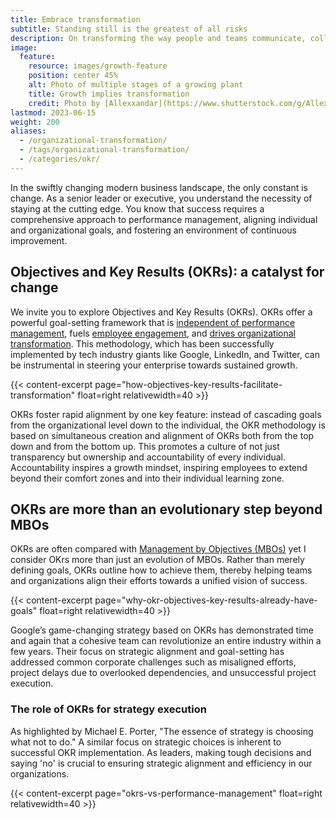 ```yaml
---
title: Embrace transformation
subtitle: Standing still is the greatest of all risks
description: On transforming the way people and teams communicate, collaborate and measure success in organizations
image:
  feature:
    resource: images/growth-feature
    position: center 45%
    alt: Photo of multiple stages of a growing plant
    title: Growth implies transformation
    credit: Photo by [Allexxandar](https://www.shutterstock.com/g/Allexxandar) on [Shutterstock](https://www.shutterstock.com/image-photo/seedlings-growing-plants-grow-stages-growth-747135766)
lastmod: 2023-06-15
weight: 200
aliases:
  - /organizational-transformation/
  - /tags/organizational-transformation/
  - /categories/okr/
---
```


In the swiftly changing modern business landscape, the only constant is change. As a senior leader or executive, you understand the necessity of staying at the cutting edge. You know that success requires a comprehensive approach to performance management, aligning individual and organizational goals, and fostering an environment of continuous improvement.

## Objectives and Key Results (OKRs): a catalyst for change

We invite you to explore Objectives and Key Results (OKRs). OKRs offer a powerful goal-setting framework that is [independent of performance management](./okrs-vs-performance-management/), fuels [employee engagement](./why-okr-objectives-key-results-already-have-goals/), and [drives organizational transformation](./how-objectives-key-results-facilitate-transformation/). This methodology, which has been successfully implemented by tech industry giants like Google, LinkedIn, and Twitter, can be instrumental in steering your enterprise towards sustained growth.

{{< content-excerpt page="how-objectives-key-results-facilitate-transformation" float=right relativewidth=40 >}}

OKRs foster rapid alignment by one key feature: instead of cascading goals from the organizational level down to the individual, the OKR methodology is based on simultaneous creation and alignment of OKRs both from the top down and from the bottom up. This promotes a culture of not just transparency but ownership and accountability of every individual. Accountability inspires a growth mindset, inspiring employees to extend beyond their comfort zones and into their individual learning zone.

## OKRs are more than an evolutionary step beyond MBOs

OKRs are often compared with [Management by Objectives (MBOs)](https://www.investopedia.com/terms/m/management-by-objectives.asp) yet I consider OKrs more than just an evolution of MBOs. Rather than merely defining goals, OKRs outline how to achieve them, thereby helping teams and organizations align their efforts towards a unified vision of success.

{{< content-excerpt page="why-okr-objectives-key-results-already-have-goals" float=right relativewidth=40 >}}

Google’s game-changing strategy based on OKRs has demonstrated time and again that a cohesive team can revolutionize an entire industry within a few years. Their focus on strategic alignment and goal-setting has addressed common corporate challenges such as misaligned efforts, project delays due to overlooked dependencies, and unsuccessful project execution.

### The role of OKRs for strategy execution

As highlighted by Michael E. Porter, "The essence of strategy is choosing what not to do." A similar focus on strategic choices is inherent to successful OKR implementation. As leaders, making tough decisions and saying 'no' is crucial to ensuring strategic alignment and efficiency in our organizations.

{{< content-excerpt page="okrs-vs-performance-management" float=right relativewidth=40 >}}

